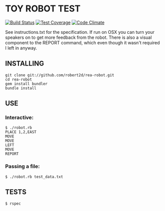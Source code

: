 # TOY ROBOT TEST
[![Build Status](https://travis-ci.org/robert2d/robot.svg?branch=master)](https://travis-ci.org/robert2d/robot)
[![Test Coverage](https://codeclimate.com/github/robert2d/robot/badges/coverage.svg)](https://codeclimate.com/github/robert2d/robot/coverage)
[![Code Climate](https://codeclimate.com/github/robert2d/robot/badges/gpa.svg)](https://codeclimate.com/github/robert2d/robot)

See instructions.txt for the specification. If run on OSX you can turn your speakers on to get more feedback from the robot. There is also a visual component to the REPORT command, which even though it wasn't required I left in anyway.

## INSTALLING

    git clone git://github.com/robert2d/rea-robot.git
    cd rea-robot
    gem install bundler
    bundle install

## USE

### Interactive:

    $ ./robot.rb
    PLACE 1,2,EAST
    MOVE
    MOVE
    LEFT
    MOVE
    REPORT

### Passing a file:

    $ ./robot.rb test_data.txt

## TESTS

    $ rspec
